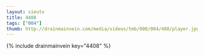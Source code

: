 ```yaml
--- 
layout: sieutv
title: 4408
tags: ["004"]
thumb: http://drainmainvein.com/media/videos/tmb/000/004/408/player.jpg
---
```

{% include drainmainvein key="4408" %} 
